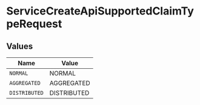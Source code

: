 # ServiceCreateApiSupportedClaimTypeRequest


## Values

| Name          | Value         |
| ------------- | ------------- |
| `NORMAL`      | NORMAL        |
| `AGGREGATED`  | AGGREGATED    |
| `DISTRIBUTED` | DISTRIBUTED   |